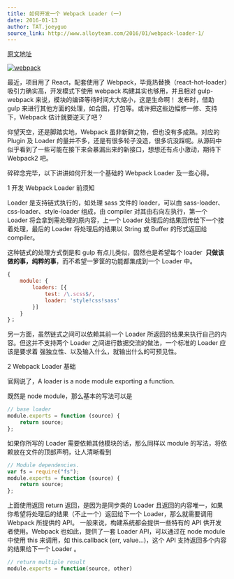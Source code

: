 ```yaml
---
title: 如何开发一个 Webpack Loader (一)
date: 2016-01-13
author: TAT.joeyguo
source_link: http://www.alloyteam.com/2016/01/webpack-loader-1/
---
```


<!-- {% raw %} - for jekyll -->

[原文地址](https://github.com/joeyguo/blog/issues/4)

[![webpack](http://www.alloyteam.com/wp-content/uploads/2016/01/webpack.png)](http://www.alloyteam.com/wp-content/uploads/2016/01/webpack.png)

最近，项目用了 React，配套使用了 Webpack，毕竟热替换（react-hot-loader）吸引力确实高，开发模式下使用 webpack 构建其实也够用，并且相对 gulp-webpack 来说，模块的编译等待时间大大缩小，这是生命啊！ 发布时，借助 gulp 来进行其他方面的处理，如合图，打包等。或许把这些边幅修一修、支持下，Webpack 估计就要逆天了吧？

仰望天空，还是脚踏实地，Webpack 虽非新鲜之物，但也没有多成熟。对应的 Plugin 及 Loader 的量并不多，还是有很多轮子没造，很多坑没踩呢。从源码中似乎看到了一些可能在接下来会暴漏出来的新接口，想想还有点小激动，期待下 Webpack2 吧。

碎碎念完毕，以下讲讲如何开发一个基础的 Webpack Loader 及一些心得。

1 开发 Webpack Loader 前须知

Loader 是支持链式执行的，如处理 sass 文件的 loader，可以由 sass-loader、css-loader、style-loader 组成，由 compiler 对其由右向左执行，第一个 Loader 将会拿到需处理的原内容，上一个 Loader 处理后的结果回传给下一个接着处理，最后的 Loader 将处理后的结果以 String 或 Buffer 的形式返回给 compiler。

这种链式的处理方式倒是和 gulp 有点儿类似，固然也是希望每个 loader  **只做该做的事，纯粹的事**，而不希望一箩筐的功能都集成到一个 Loader 中。

```javascript
{
    module: {
        loaders: [{
            test: /\.scss$/,
            loader: 'style!css!sass'
        }]
    }
}；
```

另一方面，虽然链式之间可以依赖其前一个 Loader 所返回的结果来执行自己的内容。但这并不支持两个 Loader 之间进行数据交流的做法，一个标准的 Loader 应该是要求着 强独立性、以及输入什么，就输出什么的可预见性。

2 Webpack Loader 基础

官网说了，A loader is a node module exporting a function.

既然是 node module，那么基本的写法可以是

```javascript
// base loader
module.exports = function (source) {
    return source;
};
```

如果你所写的 Loader 需要依赖其他模块的话，那么同样以 module 的写法，将依赖放在文件的顶部声明，让人清晰看到

```javascript
// Module dependencies.
var fs = require("fs");
module.exports = function (source) {
    return source;
};
```

上面使用返回 return 返回，是因为是同步类的 Loader 且返回的内容唯一，如果你希望将处理后的结果（不止一个）返回给下一个 Loader，那么就需要调用 Webpack 所提供的 API。 一般来说，构建系统都会提供一些特有的 API 供开发者使用。Webpack 也如此，提供了一套 Loader API，可以通过在 node module 中使用 this 来调用，如 this.callback (err, value...)，这个 API 支持返回多个内容的结果给下一个 Loader 。

```javascript
// return multiple result
module.exports = function(source, other) 
```


<!-- {% endraw %} - for jekyll -->